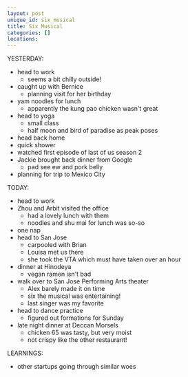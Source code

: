 ```yaml
---
layout: post
unique_id: six_musical
title: Six Musical
categories: []
locations: 
---
```


YESTERDAY:
* head to work
  * seems a bit chilly outside!
* caught up with Bernice
  * planning visit for her birthday
* yam noodles for lunch
  * apparently the kung pao chicken wasn't great
* head to yoga
  * small class
  * half moon and bird of paradise as peak poses
* head back home
* quick shower
* watched first episode of last of us season 2
* Jackie brought back dinner from Google
  * pad see ew and pork belly
* planning for trip to Mexico City

TODAY:
* head to work
* Zhou and Arbit visited the office
  * had a lovely lunch with them
  * noodles and shu mai for lunch was so-so
* one nap
* head to San Jose
  * carpooled with Brian
  * Louisa met us there
  * she took the VTA which must have taken over an hour
* dinner at Hinodeya
  * vegan ramen isn't bad
* walk over to San Jose Performing Arts theater
  * Alex barely made it on time
  * six the musical was entertaining!
  * last singer was my favorite
* head to dance practice
  * figured out formations for Sunday
* late night dinner at Deccan Morsels
  * chicken 65 was tasty, but very moist
  * not crispy like the other restaurant!

LEARNINGS:
* other startups going through similar woes
